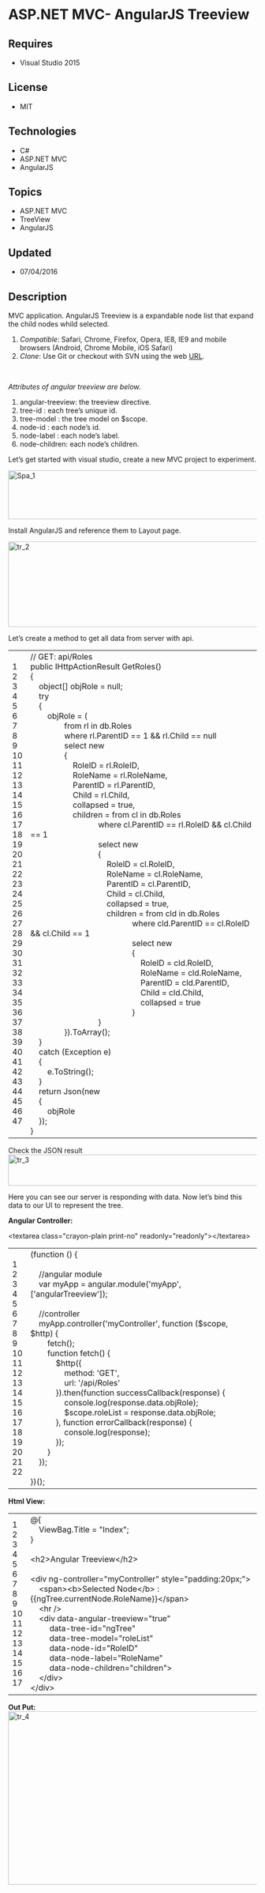 # ASP.NET MVC- AngularJS Treeview
## Requires
- Visual Studio 2015
## License
- MIT
## Technologies
- C#
- ASP.NET MVC
- AngularJS
## Topics
- ASP.NET MVC
- TreeView
- AngularJS
## Updated
- 07/04/2016
## Description

<p>MVC&nbsp;application.&nbsp;AngularJS Treeview is a&nbsp;expandable node list that expand the child nodes whild selected.</p>
<ol>
<li><em>Compatible</em>: Safari, Chrome, Firefox, Opera, IE8, IE9 and mobile browsers (Android, Chrome Mobile, iOS Safari)
</li><li><em>Clone</em>:&nbsp;Use Git or checkout with SVN using the web&nbsp;<a href="https://github.com/eu81273/angular.treeview.git" target="_blank">URL</a>.
</li></ol>
<p><span id="more-3017">&nbsp;</span></p>
<p><em>Attributes of angular treeview are below.</em></p>
<ol>
<li>angular-treeview: the treeview directive. </li><li>tree-id : each tree&rsquo;s unique id. </li><li>tree-model : the tree model on $scope. </li><li>node-id : each node&rsquo;s id. </li><li>node-label : each node&rsquo;s label. </li><li>node-children: each node&rsquo;s children. </li></ol>
<p>Let&rsquo;s get started with visual studio, create a new MVC project to experiment.</p>
<p><a href="http://shashangka.com/wp-content/uploads/2016/06/Spa_1.png"><img class="alignnone size-full x_x_wp-image-2998" src="-spa_1.png" alt="Spa_1" width="635" height="99"></a></p>
<p>Install AngularJS and reference them to Layout page.</p>
<p><a href="http://shashangka.com/wp-content/uploads/2016/06/tr_2.png"><img class="alignnone size-full x_x_wp-image-3021" src="-tr_2.png" alt="tr_2" width="791" height="173"></a></p>
<p>Let&rsquo;s create a method to get all data from server with api.</p>
<div class="crayon-syntax x_x_crayon-theme-classic x_x_crayon-font-monaco x_x_crayon-os-pc x_x_print-yes x_x_notranslate" id="crayon-577a8faac3356401006725">
<div class="crayon-main">
<table class="crayon-table">
<tbody>
<tr class="crayon-row">
<td class="crayon-nums">
<div class="crayon-nums-content">
<div class="crayon-num">1</div>
<div class="crayon-num x_x_crayon-striped-num">2</div>
<div class="crayon-num">3</div>
<div class="crayon-num x_x_crayon-striped-num">4</div>
<div class="crayon-num">5</div>
<div class="crayon-num x_x_crayon-striped-num">6</div>
<div class="crayon-num">7</div>
<div class="crayon-num x_x_crayon-striped-num">8</div>
<div class="crayon-num">9</div>
<div class="crayon-num x_x_crayon-striped-num">10</div>
<div class="crayon-num">11</div>
<div class="crayon-num x_x_crayon-striped-num">12</div>
<div class="crayon-num">13</div>
<div class="crayon-num x_x_crayon-striped-num">14</div>
<div class="crayon-num">15</div>
<div class="crayon-num x_x_crayon-striped-num">16</div>
<div class="crayon-num">17</div>
<div class="crayon-num x_x_crayon-striped-num">18</div>
<div class="crayon-num">19</div>
<div class="crayon-num x_x_crayon-striped-num">20</div>
<div class="crayon-num">21</div>
<div class="crayon-num x_x_crayon-striped-num">22</div>
<div class="crayon-num">23</div>
<div class="crayon-num x_x_crayon-striped-num">24</div>
<div class="crayon-num">25</div>
<div class="crayon-num x_x_crayon-striped-num">26</div>
<div class="crayon-num">27</div>
<div class="crayon-num x_x_crayon-striped-num">28</div>
<div class="crayon-num">29</div>
<div class="crayon-num x_x_crayon-striped-num">30</div>
<div class="crayon-num">31</div>
<div class="crayon-num x_x_crayon-striped-num">32</div>
<div class="crayon-num">33</div>
<div class="crayon-num x_x_crayon-striped-num">34</div>
<div class="crayon-num">35</div>
<div class="crayon-num x_x_crayon-striped-num">36</div>
<div class="crayon-num">37</div>
<div class="crayon-num x_x_crayon-striped-num">38</div>
<div class="crayon-num">39</div>
<div class="crayon-num x_x_crayon-striped-num">40</div>
<div class="crayon-num">41</div>
<div class="crayon-num x_x_crayon-striped-num">42</div>
<div class="crayon-num">43</div>
<div class="crayon-num x_x_crayon-striped-num">44</div>
<div class="crayon-num">45</div>
<div class="crayon-num x_x_crayon-striped-num">46</div>
<div class="crayon-num">47</div>
</div>
</td>
<td class="crayon-code">
<div class="crayon-pre">
<div class="crayon-line" id="crayon-577a8faac3356401006725-1"><span class="crayon-c">// GET: api/Roles</span></div>
<div class="crayon-line x_x_crayon-striped-line" id="crayon-577a8faac3356401006725-2">
<span class="crayon-m">public</span><span class="crayon-h"> </span><span class="crayon-e">IHttpActionResult
</span><span class="crayon-e">GetRoles</span><span class="crayon-sy">(</span><span class="crayon-sy">)</span></div>
<div class="crayon-line" id="crayon-577a8faac3356401006725-3"><span class="crayon-sy">{</span></div>
<div class="crayon-line x_x_crayon-striped-line" id="crayon-577a8faac3356401006725-4">
<span class="crayon-h">&nbsp;&nbsp;&nbsp;&nbsp;</span><span class="crayon-t">object</span><span class="crayon-sy">[</span><span class="crayon-sy">]</span><span class="crayon-h">
</span><span class="crayon-v">objRole</span><span class="crayon-h"> </span><span class="crayon-o">=</span><span class="crayon-h">
</span><span class="crayon-t">null</span><span class="crayon-sy">;</span></div>
<div class="crayon-line" id="crayon-577a8faac3356401006725-5"><span class="crayon-h">&nbsp;&nbsp;&nbsp;&nbsp;</span><span class="crayon-st">try</span></div>
<div class="crayon-line x_x_crayon-striped-line" id="crayon-577a8faac3356401006725-6">
<span class="crayon-h">&nbsp;&nbsp;&nbsp;&nbsp;</span><span class="crayon-sy">{</span></div>
<div class="crayon-line" id="crayon-577a8faac3356401006725-7"><span class="crayon-h">&nbsp;&nbsp;&nbsp;&nbsp;&nbsp;&nbsp;&nbsp;&nbsp;</span><span class="crayon-v">objRole</span><span class="crayon-h">
</span><span class="crayon-o">=</span><span class="crayon-h"> </span><span class="crayon-sy">(</span></div>
<div class="crayon-line x_x_crayon-striped-line" id="crayon-577a8faac3356401006725-8">
<span class="crayon-h">&nbsp;&nbsp;&nbsp;&nbsp;&nbsp;&nbsp;&nbsp;&nbsp;&nbsp;&nbsp;&nbsp;&nbsp;&nbsp;&nbsp;&nbsp;&nbsp;</span><span class="crayon-e">from
</span><span class="crayon-e">rl </span><span class="crayon-st">in</span><span class="crayon-h">
</span><span class="crayon-v">db</span><span class="crayon-sy">.</span><span class="crayon-e">Roles</span></div>
<div class="crayon-line" id="crayon-577a8faac3356401006725-9"><span class="crayon-e">&nbsp;&nbsp;&nbsp;&nbsp;&nbsp;&nbsp;&nbsp;&nbsp;&nbsp;&nbsp;&nbsp;&nbsp;&nbsp;&nbsp;&nbsp;&nbsp;</span><span class="crayon-e">where
</span><span class="crayon-v">rl</span><span class="crayon-sy">.</span><span class="crayon-v">ParentID</span><span class="crayon-h">
</span><span class="crayon-o">==</span><span class="crayon-h"> </span><span class="crayon-cn">1</span><span class="crayon-h">
</span><span class="crayon-o">&amp;&amp;</span><span class="crayon-h"> </span>
<span class="crayon-v">rl</span><span class="crayon-sy">.</span><span class="crayon-v">Child</span><span class="crayon-h">
</span><span class="crayon-o">==</span><span class="crayon-h"> </span><span class="crayon-t">null</span></div>
<div class="crayon-line x_x_crayon-striped-line" id="crayon-577a8faac3356401006725-10">
<span class="crayon-h">&nbsp;&nbsp;&nbsp;&nbsp;&nbsp;&nbsp;&nbsp;&nbsp;&nbsp;&nbsp;&nbsp;&nbsp;&nbsp;&nbsp;&nbsp;&nbsp;</span><span class="crayon-e">select</span><span class="crayon-h">
</span><span class="crayon-r">new</span></div>
<div class="crayon-line" id="crayon-577a8faac3356401006725-11"><span class="crayon-h">&nbsp;&nbsp;&nbsp;&nbsp;&nbsp;&nbsp;&nbsp;&nbsp;&nbsp;&nbsp;&nbsp;&nbsp;&nbsp;&nbsp;&nbsp;&nbsp;</span><span class="crayon-sy">{</span></div>
<div class="crayon-line x_x_crayon-striped-line" id="crayon-577a8faac3356401006725-12">
<span class="crayon-h">&nbsp;&nbsp;&nbsp;&nbsp;&nbsp;&nbsp;&nbsp;&nbsp;&nbsp;&nbsp;&nbsp;&nbsp;&nbsp;&nbsp;&nbsp;&nbsp;&nbsp;&nbsp;&nbsp;&nbsp;</span><span class="crayon-v">RoleID</span><span class="crayon-h">
</span><span class="crayon-o">=</span><span class="crayon-h"> </span><span class="crayon-v">rl</span><span class="crayon-sy">.</span><span class="crayon-v">RoleID</span><span class="crayon-sy">,</span></div>
<div class="crayon-line" id="crayon-577a8faac3356401006725-13"><span class="crayon-h">&nbsp;&nbsp;&nbsp;&nbsp;&nbsp;&nbsp;&nbsp;&nbsp;&nbsp;&nbsp;&nbsp;&nbsp;&nbsp;&nbsp;&nbsp;&nbsp;&nbsp;&nbsp;&nbsp;&nbsp;</span><span class="crayon-v">RoleName</span><span class="crayon-h">
</span><span class="crayon-o">=</span><span class="crayon-h"> </span><span class="crayon-v">rl</span><span class="crayon-sy">.</span><span class="crayon-v">RoleName</span><span class="crayon-sy">,</span></div>
<div class="crayon-line x_x_crayon-striped-line" id="crayon-577a8faac3356401006725-14">
<span class="crayon-h">&nbsp;&nbsp;&nbsp;&nbsp;&nbsp;&nbsp;&nbsp;&nbsp;&nbsp;&nbsp;&nbsp;&nbsp;&nbsp;&nbsp;&nbsp;&nbsp;&nbsp;&nbsp;&nbsp;&nbsp;</span><span class="crayon-v">ParentID</span><span class="crayon-h">
</span><span class="crayon-o">=</span><span class="crayon-h"> </span><span class="crayon-v">rl</span><span class="crayon-sy">.</span><span class="crayon-v">ParentID</span><span class="crayon-sy">,</span></div>
<div class="crayon-line" id="crayon-577a8faac3356401006725-15"><span class="crayon-h">&nbsp;&nbsp;&nbsp;&nbsp;&nbsp;&nbsp;&nbsp;&nbsp;&nbsp;&nbsp;&nbsp;&nbsp;&nbsp;&nbsp;&nbsp;&nbsp;&nbsp;&nbsp;&nbsp;&nbsp;</span><span class="crayon-v">Child</span><span class="crayon-h">
</span><span class="crayon-o">=</span><span class="crayon-h"> </span><span class="crayon-v">rl</span><span class="crayon-sy">.</span><span class="crayon-v">Child</span><span class="crayon-sy">,</span></div>
<div class="crayon-line x_x_crayon-striped-line" id="crayon-577a8faac3356401006725-16">
<span class="crayon-h">&nbsp;&nbsp;&nbsp;&nbsp;&nbsp;&nbsp;&nbsp;&nbsp;&nbsp;&nbsp;&nbsp;&nbsp;&nbsp;&nbsp;&nbsp;&nbsp;&nbsp;&nbsp;&nbsp;&nbsp;</span><span class="crayon-v">collapsed</span><span class="crayon-h">
</span><span class="crayon-o">=</span><span class="crayon-h"> </span><span class="crayon-t">true</span><span class="crayon-sy">,</span></div>
<div class="crayon-line" id="crayon-577a8faac3356401006725-17"><span class="crayon-h">&nbsp;&nbsp;&nbsp;&nbsp;&nbsp;&nbsp;&nbsp;&nbsp;&nbsp;&nbsp;&nbsp;&nbsp;&nbsp;&nbsp;&nbsp;&nbsp;&nbsp;&nbsp;&nbsp;&nbsp;</span><span class="crayon-v">children</span><span class="crayon-h">
</span><span class="crayon-o">=</span><span class="crayon-h"> </span><span class="crayon-e">from
</span><span class="crayon-e">cl </span><span class="crayon-st">in</span><span class="crayon-h">
</span><span class="crayon-v">db</span><span class="crayon-sy">.</span><span class="crayon-e">Roles</span></div>
<div class="crayon-line x_x_crayon-striped-line" id="crayon-577a8faac3356401006725-18">
<span class="crayon-e">&nbsp;&nbsp;&nbsp;&nbsp;&nbsp;&nbsp;&nbsp;&nbsp;&nbsp;&nbsp;&nbsp;&nbsp;&nbsp;&nbsp;&nbsp;&nbsp;&nbsp;&nbsp;&nbsp;&nbsp;&nbsp;&nbsp;&nbsp;&nbsp;&nbsp;&nbsp;&nbsp;&nbsp;&nbsp;&nbsp;&nbsp;&nbsp;</span><span class="crayon-e">where
</span><span class="crayon-v">cl</span><span class="crayon-sy">.</span><span class="crayon-v">ParentID</span><span class="crayon-h">
</span><span class="crayon-o">==</span><span class="crayon-h"> </span><span class="crayon-v">rl</span><span class="crayon-sy">.</span><span class="crayon-v">RoleID</span><span class="crayon-h">
</span><span class="crayon-o">&amp;&amp;</span><span class="crayon-h"> </span>
<span class="crayon-v">cl</span><span class="crayon-sy">.</span><span class="crayon-v">Child</span><span class="crayon-h">
</span><span class="crayon-o">==</span><span class="crayon-h"> </span><span class="crayon-cn">1</span></div>
<div class="crayon-line" id="crayon-577a8faac3356401006725-19"><span class="crayon-h">&nbsp;&nbsp;&nbsp;&nbsp;&nbsp;&nbsp;&nbsp;&nbsp;&nbsp;&nbsp;&nbsp;&nbsp;&nbsp;&nbsp;&nbsp;&nbsp;&nbsp;&nbsp;&nbsp;&nbsp;&nbsp;&nbsp;&nbsp;&nbsp;&nbsp;&nbsp;&nbsp;&nbsp;&nbsp;&nbsp;&nbsp;&nbsp;</span><span class="crayon-e">select</span><span class="crayon-h">
</span><span class="crayon-r">new</span></div>
<div class="crayon-line x_x_crayon-striped-line" id="crayon-577a8faac3356401006725-20">
<span class="crayon-h">&nbsp;&nbsp;&nbsp;&nbsp;&nbsp;&nbsp;&nbsp;&nbsp;&nbsp;&nbsp;&nbsp;&nbsp;&nbsp;&nbsp;&nbsp;&nbsp;&nbsp;&nbsp;&nbsp;&nbsp;&nbsp;&nbsp;&nbsp;&nbsp;&nbsp;&nbsp;&nbsp;&nbsp;&nbsp;&nbsp;&nbsp;&nbsp;</span><span class="crayon-sy">{</span></div>
<div class="crayon-line" id="crayon-577a8faac3356401006725-21"><span class="crayon-h">&nbsp;&nbsp;&nbsp;&nbsp;&nbsp;&nbsp;&nbsp;&nbsp;&nbsp;&nbsp;&nbsp;&nbsp;&nbsp;&nbsp;&nbsp;&nbsp;&nbsp;&nbsp;&nbsp;&nbsp;&nbsp;&nbsp;&nbsp;&nbsp;&nbsp;&nbsp;&nbsp;&nbsp;&nbsp;&nbsp;&nbsp;&nbsp;&nbsp;&nbsp;&nbsp;&nbsp;</span><span class="crayon-v">RoleID</span><span class="crayon-h">
</span><span class="crayon-o">=</span><span class="crayon-h"> </span><span class="crayon-v">cl</span><span class="crayon-sy">.</span><span class="crayon-v">RoleID</span><span class="crayon-sy">,</span></div>
<div class="crayon-line x_x_crayon-striped-line" id="crayon-577a8faac3356401006725-22">
<span class="crayon-h">&nbsp;&nbsp;&nbsp;&nbsp;&nbsp;&nbsp;&nbsp;&nbsp;&nbsp;&nbsp;&nbsp;&nbsp;&nbsp;&nbsp;&nbsp;&nbsp;&nbsp;&nbsp;&nbsp;&nbsp;&nbsp;&nbsp;&nbsp;&nbsp;&nbsp;&nbsp;&nbsp;&nbsp;&nbsp;&nbsp;&nbsp;&nbsp;&nbsp;&nbsp;&nbsp;&nbsp;</span><span class="crayon-v">RoleName</span><span class="crayon-h">
</span><span class="crayon-o">=</span><span class="crayon-h"> </span><span class="crayon-v">cl</span><span class="crayon-sy">.</span><span class="crayon-v">RoleName</span><span class="crayon-sy">,</span></div>
<div class="crayon-line" id="crayon-577a8faac3356401006725-23"><span class="crayon-h">&nbsp;&nbsp;&nbsp;&nbsp;&nbsp;&nbsp;&nbsp;&nbsp;&nbsp;&nbsp;&nbsp;&nbsp;&nbsp;&nbsp;&nbsp;&nbsp;&nbsp;&nbsp;&nbsp;&nbsp;&nbsp;&nbsp;&nbsp;&nbsp;&nbsp;&nbsp;&nbsp;&nbsp;&nbsp;&nbsp;&nbsp;&nbsp;&nbsp;&nbsp;&nbsp;&nbsp;</span><span class="crayon-v">ParentID</span><span class="crayon-h">
</span><span class="crayon-o">=</span><span class="crayon-h"> </span><span class="crayon-v">cl</span><span class="crayon-sy">.</span><span class="crayon-v">ParentID</span><span class="crayon-sy">,</span></div>
<div class="crayon-line x_x_crayon-striped-line" id="crayon-577a8faac3356401006725-24">
<span class="crayon-h">&nbsp;&nbsp;&nbsp;&nbsp;&nbsp;&nbsp;&nbsp;&nbsp;&nbsp;&nbsp;&nbsp;&nbsp;&nbsp;&nbsp;&nbsp;&nbsp;&nbsp;&nbsp;&nbsp;&nbsp;&nbsp;&nbsp;&nbsp;&nbsp;&nbsp;&nbsp;&nbsp;&nbsp;&nbsp;&nbsp;&nbsp;&nbsp;&nbsp;&nbsp;&nbsp;&nbsp;</span><span class="crayon-v">Child</span><span class="crayon-h">
</span><span class="crayon-o">=</span><span class="crayon-h"> </span><span class="crayon-v">cl</span><span class="crayon-sy">.</span><span class="crayon-v">Child</span><span class="crayon-sy">,</span></div>
<div class="crayon-line" id="crayon-577a8faac3356401006725-25"><span class="crayon-h">&nbsp;&nbsp;&nbsp;&nbsp;&nbsp;&nbsp;&nbsp;&nbsp;&nbsp;&nbsp;&nbsp;&nbsp;&nbsp;&nbsp;&nbsp;&nbsp;&nbsp;&nbsp;&nbsp;&nbsp;&nbsp;&nbsp;&nbsp;&nbsp;&nbsp;&nbsp;&nbsp;&nbsp;&nbsp;&nbsp;&nbsp;&nbsp;&nbsp;&nbsp;&nbsp;&nbsp;</span><span class="crayon-v">collapsed</span><span class="crayon-h">
</span><span class="crayon-o">=</span><span class="crayon-h"> </span><span class="crayon-t">true</span><span class="crayon-sy">,</span></div>
<div class="crayon-line x_x_crayon-striped-line" id="crayon-577a8faac3356401006725-26">
<span class="crayon-h">&nbsp;&nbsp;&nbsp;&nbsp;&nbsp;&nbsp;&nbsp;&nbsp;&nbsp;&nbsp;&nbsp;&nbsp;&nbsp;&nbsp;&nbsp;&nbsp;&nbsp;&nbsp;&nbsp;&nbsp;&nbsp;&nbsp;&nbsp;&nbsp;&nbsp;&nbsp;&nbsp;&nbsp;&nbsp;&nbsp;&nbsp;&nbsp;&nbsp;&nbsp;&nbsp;&nbsp;</span><span class="crayon-v">children</span><span class="crayon-h">
</span><span class="crayon-o">=</span><span class="crayon-h"> </span><span class="crayon-e">from
</span><span class="crayon-e">cld </span><span class="crayon-st">in</span><span class="crayon-h">
</span><span class="crayon-v">db</span><span class="crayon-sy">.</span><span class="crayon-e">Roles</span></div>
<div class="crayon-line" id="crayon-577a8faac3356401006725-27"><span class="crayon-e">&nbsp;&nbsp;&nbsp;&nbsp;&nbsp;&nbsp;&nbsp;&nbsp;&nbsp;&nbsp;&nbsp;&nbsp;&nbsp;&nbsp;&nbsp;&nbsp;&nbsp;&nbsp;&nbsp;&nbsp;&nbsp;&nbsp;&nbsp;&nbsp;&nbsp;&nbsp;&nbsp;&nbsp;&nbsp;&nbsp;&nbsp;&nbsp;&nbsp;&nbsp;&nbsp;&nbsp;&nbsp;&nbsp;&nbsp;&nbsp;&nbsp;&nbsp;&nbsp;&nbsp;&nbsp;&nbsp;&nbsp;&nbsp;</span><span class="crayon-e">where
</span><span class="crayon-v">cld</span><span class="crayon-sy">.</span><span class="crayon-v">ParentID</span><span class="crayon-h">
</span><span class="crayon-o">==</span><span class="crayon-h"> </span><span class="crayon-v">cl</span><span class="crayon-sy">.</span><span class="crayon-v">RoleID</span><span class="crayon-h">
</span><span class="crayon-o">&amp;&amp;</span><span class="crayon-h"> </span>
<span class="crayon-v">cl</span><span class="crayon-sy">.</span><span class="crayon-v">Child</span><span class="crayon-h">
</span><span class="crayon-o">==</span><span class="crayon-h"> </span><span class="crayon-cn">1</span></div>
<div class="crayon-line x_x_crayon-striped-line" id="crayon-577a8faac3356401006725-28">
<span class="crayon-h">&nbsp;&nbsp;&nbsp;&nbsp;&nbsp;&nbsp;&nbsp;&nbsp;&nbsp;&nbsp;&nbsp;&nbsp;&nbsp;&nbsp;&nbsp;&nbsp;&nbsp;&nbsp;&nbsp;&nbsp;&nbsp;&nbsp;&nbsp;&nbsp;&nbsp;&nbsp;&nbsp;&nbsp;&nbsp;&nbsp;&nbsp;&nbsp;&nbsp;&nbsp;&nbsp;&nbsp;&nbsp;&nbsp;&nbsp;&nbsp;&nbsp;&nbsp;&nbsp;&nbsp;&nbsp;&nbsp;&nbsp;&nbsp;</span><span class="crayon-e">select</span><span class="crayon-h">
</span><span class="crayon-r">new</span></div>
<div class="crayon-line" id="crayon-577a8faac3356401006725-29"><span class="crayon-h">&nbsp;&nbsp;&nbsp;&nbsp;&nbsp;&nbsp;&nbsp;&nbsp;&nbsp;&nbsp;&nbsp;&nbsp;&nbsp;&nbsp;&nbsp;&nbsp;&nbsp;&nbsp;&nbsp;&nbsp;&nbsp;&nbsp;&nbsp;&nbsp;&nbsp;&nbsp;&nbsp;&nbsp;&nbsp;&nbsp;&nbsp;&nbsp;&nbsp;&nbsp;&nbsp;&nbsp;&nbsp;&nbsp;&nbsp;&nbsp;&nbsp;&nbsp;&nbsp;&nbsp;&nbsp;&nbsp;&nbsp;&nbsp;</span><span class="crayon-sy">{</span></div>
<div class="crayon-line x_x_crayon-striped-line" id="crayon-577a8faac3356401006725-30">
<span class="crayon-h">&nbsp;&nbsp;&nbsp;&nbsp;&nbsp;&nbsp;&nbsp;&nbsp;&nbsp;&nbsp;&nbsp;&nbsp;&nbsp;&nbsp;&nbsp;&nbsp;&nbsp;&nbsp;&nbsp;&nbsp;&nbsp;&nbsp;&nbsp;&nbsp;&nbsp;&nbsp;&nbsp;&nbsp;&nbsp;&nbsp;&nbsp;&nbsp;&nbsp;&nbsp;&nbsp;&nbsp;&nbsp;&nbsp;&nbsp;&nbsp;&nbsp;&nbsp;&nbsp;&nbsp;&nbsp;&nbsp;&nbsp;&nbsp;&nbsp;&nbsp;&nbsp;&nbsp;</span><span class="crayon-v">RoleID</span><span class="crayon-h">
</span><span class="crayon-o">=</span><span class="crayon-h"> </span><span class="crayon-v">cld</span><span class="crayon-sy">.</span><span class="crayon-v">RoleID</span><span class="crayon-sy">,</span></div>
<div class="crayon-line" id="crayon-577a8faac3356401006725-31"><span class="crayon-h">&nbsp;&nbsp;&nbsp;&nbsp;&nbsp;&nbsp;&nbsp;&nbsp;&nbsp;&nbsp;&nbsp;&nbsp;&nbsp;&nbsp;&nbsp;&nbsp;&nbsp;&nbsp;&nbsp;&nbsp;&nbsp;&nbsp;&nbsp;&nbsp;&nbsp;&nbsp;&nbsp;&nbsp;&nbsp;&nbsp;&nbsp;&nbsp;&nbsp;&nbsp;&nbsp;&nbsp;&nbsp;&nbsp;&nbsp;&nbsp;&nbsp;&nbsp;&nbsp;&nbsp;&nbsp;&nbsp;&nbsp;&nbsp;&nbsp;&nbsp;&nbsp;&nbsp;</span><span class="crayon-v">RoleName</span><span class="crayon-h">
</span><span class="crayon-o">=</span><span class="crayon-h"> </span><span class="crayon-v">cld</span><span class="crayon-sy">.</span><span class="crayon-v">RoleName</span><span class="crayon-sy">,</span></div>
<div class="crayon-line x_x_crayon-striped-line" id="crayon-577a8faac3356401006725-32">
<span class="crayon-h">&nbsp;&nbsp;&nbsp;&nbsp;&nbsp;&nbsp;&nbsp;&nbsp;&nbsp;&nbsp;&nbsp;&nbsp;&nbsp;&nbsp;&nbsp;&nbsp;&nbsp;&nbsp;&nbsp;&nbsp;&nbsp;&nbsp;&nbsp;&nbsp;&nbsp;&nbsp;&nbsp;&nbsp;&nbsp;&nbsp;&nbsp;&nbsp;&nbsp;&nbsp;&nbsp;&nbsp;&nbsp;&nbsp;&nbsp;&nbsp;&nbsp;&nbsp;&nbsp;&nbsp;&nbsp;&nbsp;&nbsp;&nbsp;&nbsp;&nbsp;&nbsp;&nbsp;</span><span class="crayon-v">ParentID</span><span class="crayon-h">
</span><span class="crayon-o">=</span><span class="crayon-h"> </span><span class="crayon-v">cld</span><span class="crayon-sy">.</span><span class="crayon-v">ParentID</span><span class="crayon-sy">,</span></div>
<div class="crayon-line" id="crayon-577a8faac3356401006725-33"><span class="crayon-h">&nbsp;&nbsp;&nbsp;&nbsp;&nbsp;&nbsp;&nbsp;&nbsp;&nbsp;&nbsp;&nbsp;&nbsp;&nbsp;&nbsp;&nbsp;&nbsp;&nbsp;&nbsp;&nbsp;&nbsp;&nbsp;&nbsp;&nbsp;&nbsp;&nbsp;&nbsp;&nbsp;&nbsp;&nbsp;&nbsp;&nbsp;&nbsp;&nbsp;&nbsp;&nbsp;&nbsp;&nbsp;&nbsp;&nbsp;&nbsp;&nbsp;&nbsp;&nbsp;&nbsp;&nbsp;&nbsp;&nbsp;&nbsp;&nbsp;&nbsp;&nbsp;&nbsp;</span><span class="crayon-v">Child</span><span class="crayon-h">
</span><span class="crayon-o">=</span><span class="crayon-h"> </span><span class="crayon-v">cld</span><span class="crayon-sy">.</span><span class="crayon-v">Child</span><span class="crayon-sy">,</span></div>
<div class="crayon-line x_x_crayon-striped-line" id="crayon-577a8faac3356401006725-34">
<span class="crayon-h">&nbsp;&nbsp;&nbsp;&nbsp;&nbsp;&nbsp;&nbsp;&nbsp;&nbsp;&nbsp;&nbsp;&nbsp;&nbsp;&nbsp;&nbsp;&nbsp;&nbsp;&nbsp;&nbsp;&nbsp;&nbsp;&nbsp;&nbsp;&nbsp;&nbsp;&nbsp;&nbsp;&nbsp;&nbsp;&nbsp;&nbsp;&nbsp;&nbsp;&nbsp;&nbsp;&nbsp;&nbsp;&nbsp;&nbsp;&nbsp;&nbsp;&nbsp;&nbsp;&nbsp;&nbsp;&nbsp;&nbsp;&nbsp;&nbsp;&nbsp;&nbsp;&nbsp;</span><span class="crayon-v">collapsed</span><span class="crayon-h">
</span><span class="crayon-o">=</span><span class="crayon-h"> </span><span class="crayon-t">true</span></div>
<div class="crayon-line" id="crayon-577a8faac3356401006725-35"><span class="crayon-h">&nbsp;&nbsp;&nbsp;&nbsp;&nbsp;&nbsp;&nbsp;&nbsp;&nbsp;&nbsp;&nbsp;&nbsp;&nbsp;&nbsp;&nbsp;&nbsp;&nbsp;&nbsp;&nbsp;&nbsp;&nbsp;&nbsp;&nbsp;&nbsp;&nbsp;&nbsp;&nbsp;&nbsp;&nbsp;&nbsp;&nbsp;&nbsp;&nbsp;&nbsp;&nbsp;&nbsp;&nbsp;&nbsp;&nbsp;&nbsp;&nbsp;&nbsp;&nbsp;&nbsp;&nbsp;&nbsp;&nbsp;&nbsp;</span><span class="crayon-sy">}</span></div>
<div class="crayon-line x_x_crayon-striped-line" id="crayon-577a8faac3356401006725-36">
<span class="crayon-h">&nbsp;&nbsp;&nbsp;&nbsp;&nbsp;&nbsp;&nbsp;&nbsp;&nbsp;&nbsp;&nbsp;&nbsp;&nbsp;&nbsp;&nbsp;&nbsp;&nbsp;&nbsp;&nbsp;&nbsp;&nbsp;&nbsp;&nbsp;&nbsp;&nbsp;&nbsp;&nbsp;&nbsp;&nbsp;&nbsp;&nbsp;&nbsp;</span><span class="crayon-sy">}</span></div>
<div class="crayon-line" id="crayon-577a8faac3356401006725-37"><span class="crayon-h">&nbsp;&nbsp;&nbsp;&nbsp;&nbsp;&nbsp;&nbsp;&nbsp;&nbsp;&nbsp;&nbsp;&nbsp;&nbsp;&nbsp;&nbsp;&nbsp;</span><span class="crayon-sy">}</span><span class="crayon-sy">)</span><span class="crayon-sy">.</span><span class="crayon-e">ToArray</span><span class="crayon-sy">(</span><span class="crayon-sy">)</span><span class="crayon-sy">;</span></div>
<div class="crayon-line x_x_crayon-striped-line" id="crayon-577a8faac3356401006725-38">
<span class="crayon-h">&nbsp;&nbsp;&nbsp;&nbsp;</span><span class="crayon-sy">}</span></div>
<div class="crayon-line" id="crayon-577a8faac3356401006725-39"><span class="crayon-h">&nbsp;&nbsp;&nbsp;&nbsp;</span><span class="crayon-st">catch</span><span class="crayon-h">
</span><span class="crayon-sy">(</span><span class="crayon-i">Exception</span><span class="crayon-h">
</span><span class="crayon-v">e</span><span class="crayon-sy">)</span></div>
<div class="crayon-line x_x_crayon-striped-line" id="crayon-577a8faac3356401006725-40">
<span class="crayon-h">&nbsp;&nbsp;&nbsp;&nbsp;</span><span class="crayon-sy">{</span></div>
<div class="crayon-line" id="crayon-577a8faac3356401006725-41"><span class="crayon-h">&nbsp;&nbsp;&nbsp;&nbsp;&nbsp;&nbsp;&nbsp;&nbsp;</span><span class="crayon-v">e</span><span class="crayon-sy">.</span><span class="crayon-e">ToString</span><span class="crayon-sy">(</span><span class="crayon-sy">)</span><span class="crayon-sy">;</span></div>
<div class="crayon-line x_x_crayon-striped-line" id="crayon-577a8faac3356401006725-42">
<span class="crayon-h">&nbsp;&nbsp;&nbsp;&nbsp;</span><span class="crayon-sy">}</span></div>
<div class="crayon-line" id="crayon-577a8faac3356401006725-43"><span class="crayon-h">&nbsp;&nbsp;&nbsp;&nbsp;</span><span class="crayon-st">return</span><span class="crayon-h">
</span><span class="crayon-e">Json</span><span class="crayon-sy">(</span><span class="crayon-r">new</span></div>
<div class="crayon-line x_x_crayon-striped-line" id="crayon-577a8faac3356401006725-44">
<span class="crayon-h">&nbsp;&nbsp;&nbsp;&nbsp;</span><span class="crayon-sy">{</span></div>
<div class="crayon-line" id="crayon-577a8faac3356401006725-45"><span class="crayon-h">&nbsp;&nbsp;&nbsp;&nbsp;&nbsp;&nbsp;&nbsp;&nbsp;</span><span class="crayon-i">objRole</span></div>
<div class="crayon-line x_x_crayon-striped-line" id="crayon-577a8faac3356401006725-46">
<span class="crayon-h">&nbsp;&nbsp;&nbsp;&nbsp;</span><span class="crayon-sy">}</span><span class="crayon-sy">)</span><span class="crayon-sy">;</span></div>
<div class="crayon-line" id="crayon-577a8faac3356401006725-47"><span class="crayon-sy">}</span></div>
</div>
</td>
</tr>
</tbody>
</table>
</div>
</div>
<p>Check the JSON result<a href="http://shashangka.com/wp-content/uploads/2016/06/tr_3.png"><img class="alignnone wp-image-3022 x_x_size-full" src="-tr_3.png" alt="tr_3" width="1343" height="63"></a></p>
<p>Here you can see our server is responding with data. Now let&rsquo;s bind this data to our UI to represent the tree.</p>
<p><strong>Angular Controller:</strong></p>
<div class="crayon-syntax x_x_crayon-theme-classic x_x_crayon-font-monaco x_x_crayon-os-pc x_x_print-yes x_x_notranslate" id="crayon-577a8faac336d826975159">
<div class="crayon-plain-wrap">&lt;textarea class=&quot;crayon-plain print-no&quot; readonly=&quot;readonly&quot;&gt;&lt;/textarea&gt;</div>
<div class="crayon-main">
<table class="crayon-table">
<tbody>
<tr class="crayon-row">
<td class="crayon-nums">
<div class="crayon-nums-content">
<div class="crayon-num">1</div>
<div class="crayon-num x_x_crayon-striped-num">2</div>
<div class="crayon-num">3</div>
<div class="crayon-num x_x_crayon-striped-num">4</div>
<div class="crayon-num">5</div>
<div class="crayon-num x_x_crayon-striped-num">6</div>
<div class="crayon-num">7</div>
<div class="crayon-num x_x_crayon-striped-num">8</div>
<div class="crayon-num">9</div>
<div class="crayon-num x_x_crayon-striped-num">10</div>
<div class="crayon-num">11</div>
<div class="crayon-num x_x_crayon-striped-num">12</div>
<div class="crayon-num">13</div>
<div class="crayon-num x_x_crayon-striped-num">14</div>
<div class="crayon-num">15</div>
<div class="crayon-num x_x_crayon-striped-num">16</div>
<div class="crayon-num">17</div>
<div class="crayon-num x_x_crayon-striped-num">18</div>
<div class="crayon-num">19</div>
<div class="crayon-num x_x_crayon-striped-num">20</div>
<div class="crayon-num">21</div>
<div class="crayon-num x_x_crayon-striped-num">22</div>
</div>
</td>
<td class="crayon-code">
<div class="crayon-pre">
<div class="crayon-line" id="crayon-577a8faac336d826975159-1"><span class="crayon-sy">(</span><span class="crayon-t">function</span><span class="crayon-h">
</span><span class="crayon-sy">(</span><span class="crayon-sy">)</span><span class="crayon-h">
</span><span class="crayon-sy">{</span></div>
<div class="crayon-line x_x_crayon-striped-line" id="crayon-577a8faac336d826975159-2">
&nbsp;</div>
<div class="crayon-line" id="crayon-577a8faac336d826975159-3"><span class="crayon-h">&nbsp;&nbsp;&nbsp;&nbsp;</span><span class="crayon-c">//angular module</span></div>
<div class="crayon-line x_x_crayon-striped-line" id="crayon-577a8faac336d826975159-4">
<span class="crayon-h">&nbsp;&nbsp;&nbsp;&nbsp;</span><span class="crayon-t">var</span><span class="crayon-h">
</span><span class="crayon-v">myApp</span><span class="crayon-h"> </span><span class="crayon-o">=</span><span class="crayon-h">
</span><span class="crayon-v">angular</span><span class="crayon-sy">.</span><span class="crayon-e">module</span><span class="crayon-sy">(</span><span class="crayon-s">'myApp'</span><span class="crayon-sy">,</span><span class="crayon-h">
</span><span class="crayon-sy">[</span><span class="crayon-s">'angularTreeview'</span><span class="crayon-sy">]</span><span class="crayon-sy">)</span><span class="crayon-sy">;</span></div>
<div class="crayon-line" id="crayon-577a8faac336d826975159-5">&nbsp;</div>
<div class="crayon-line x_x_crayon-striped-line" id="crayon-577a8faac336d826975159-6">
<span class="crayon-h">&nbsp;&nbsp;&nbsp;&nbsp;</span><span class="crayon-c">//controller</span></div>
<div class="crayon-line" id="crayon-577a8faac336d826975159-7"><span class="crayon-h">&nbsp;&nbsp;&nbsp;&nbsp;</span><span class="crayon-v">myApp</span><span class="crayon-sy">.</span><span class="crayon-e">controller</span><span class="crayon-sy">(</span><span class="crayon-s">'myController'</span><span class="crayon-sy">,</span><span class="crayon-h">
</span><span class="crayon-t">function</span><span class="crayon-h"> </span><span class="crayon-sy">(</span><span class="crayon-sy">$</span><span class="crayon-v">scope</span><span class="crayon-sy">,</span><span class="crayon-h">
</span><span class="crayon-sy">$</span><span class="crayon-v">http</span><span class="crayon-sy">)</span><span class="crayon-h">
</span><span class="crayon-sy">{</span></div>
<div class="crayon-line x_x_crayon-striped-line" id="crayon-577a8faac336d826975159-8">
<span class="crayon-h">&nbsp;&nbsp;&nbsp;&nbsp;&nbsp;&nbsp;&nbsp;&nbsp;</span><span class="crayon-e">fetch</span><span class="crayon-sy">(</span><span class="crayon-sy">)</span><span class="crayon-sy">;</span></div>
<div class="crayon-line" id="crayon-577a8faac336d826975159-9"><span class="crayon-h">&nbsp;&nbsp;&nbsp;&nbsp;&nbsp;&nbsp;&nbsp;&nbsp;</span><span class="crayon-t">function</span><span class="crayon-h">
</span><span class="crayon-e">fetch</span><span class="crayon-sy">(</span><span class="crayon-sy">)</span><span class="crayon-h">
</span><span class="crayon-sy">{</span></div>
<div class="crayon-line x_x_crayon-striped-line" id="crayon-577a8faac336d826975159-10">
<span class="crayon-h">&nbsp;&nbsp;&nbsp;&nbsp;&nbsp;&nbsp;&nbsp;&nbsp;&nbsp;&nbsp;&nbsp;&nbsp;</span><span class="crayon-sy">$</span><span class="crayon-e">http</span><span class="crayon-sy">(</span><span class="crayon-sy">{</span></div>
<div class="crayon-line" id="crayon-577a8faac336d826975159-11"><span class="crayon-h">&nbsp;&nbsp;&nbsp;&nbsp;&nbsp;&nbsp;&nbsp;&nbsp;&nbsp;&nbsp;&nbsp;&nbsp;&nbsp;&nbsp;&nbsp;&nbsp;</span><span class="crayon-v">method</span><span class="crayon-o">:</span><span class="crayon-h">
</span><span class="crayon-s">'GET'</span><span class="crayon-sy">,</span></div>
<div class="crayon-line x_x_crayon-striped-line" id="crayon-577a8faac336d826975159-12">
<span class="crayon-h">&nbsp;&nbsp;&nbsp;&nbsp;&nbsp;&nbsp;&nbsp;&nbsp;&nbsp;&nbsp;&nbsp;&nbsp;&nbsp;&nbsp;&nbsp;&nbsp;</span><span class="crayon-v">url</span><span class="crayon-o">:</span><span class="crayon-h">
</span><span class="crayon-s">'/api/Roles'</span></div>
<div class="crayon-line" id="crayon-577a8faac336d826975159-13"><span class="crayon-h">&nbsp;&nbsp;&nbsp;&nbsp;&nbsp;&nbsp;&nbsp;&nbsp;&nbsp;&nbsp;&nbsp;&nbsp;</span><span class="crayon-sy">}</span><span class="crayon-sy">)</span><span class="crayon-sy">.</span><span class="crayon-st">then</span><span class="crayon-sy">(</span><span class="crayon-t">function</span><span class="crayon-h">
</span><span class="crayon-e">successCallback</span><span class="crayon-sy">(</span><span class="crayon-v">response</span><span class="crayon-sy">)</span><span class="crayon-h">
</span><span class="crayon-sy">{</span></div>
<div class="crayon-line x_x_crayon-striped-line" id="crayon-577a8faac336d826975159-14">
<span class="crayon-h">&nbsp;&nbsp;&nbsp;&nbsp;&nbsp;&nbsp;&nbsp;&nbsp;&nbsp;&nbsp;&nbsp;&nbsp;&nbsp;&nbsp;&nbsp;&nbsp;</span><span class="crayon-v">console</span><span class="crayon-sy">.</span><span class="crayon-e">log</span><span class="crayon-sy">(</span><span class="crayon-v">response</span><span class="crayon-sy">.</span><span class="crayon-v">data</span><span class="crayon-sy">.</span><span class="crayon-v">objRole</span><span class="crayon-sy">)</span><span class="crayon-sy">;</span></div>
<div class="crayon-line" id="crayon-577a8faac336d826975159-15"><span class="crayon-h">&nbsp;&nbsp;&nbsp;&nbsp;&nbsp;&nbsp;&nbsp;&nbsp;&nbsp;&nbsp;&nbsp;&nbsp;&nbsp;&nbsp;&nbsp;&nbsp;</span><span class="crayon-sy">$</span><span class="crayon-v">scope</span><span class="crayon-sy">.</span><span class="crayon-v">roleList</span><span class="crayon-h">
</span><span class="crayon-o">=</span><span class="crayon-h"> </span><span class="crayon-v">response</span><span class="crayon-sy">.</span><span class="crayon-v">data</span><span class="crayon-sy">.</span><span class="crayon-v">objRole</span><span class="crayon-sy">;</span></div>
<div class="crayon-line x_x_crayon-striped-line" id="crayon-577a8faac336d826975159-16">
<span class="crayon-h">&nbsp;&nbsp;&nbsp;&nbsp;&nbsp;&nbsp;&nbsp;&nbsp;&nbsp;&nbsp;&nbsp;&nbsp;</span><span class="crayon-sy">}</span><span class="crayon-sy">,</span><span class="crayon-h">
</span><span class="crayon-t">function</span><span class="crayon-h"> </span><span class="crayon-e">errorCallback</span><span class="crayon-sy">(</span><span class="crayon-v">response</span><span class="crayon-sy">)</span><span class="crayon-h">
</span><span class="crayon-sy">{</span></div>
<div class="crayon-line" id="crayon-577a8faac336d826975159-17"><span class="crayon-h">&nbsp;&nbsp;&nbsp;&nbsp;&nbsp;&nbsp;&nbsp;&nbsp;&nbsp;&nbsp;&nbsp;&nbsp;&nbsp;&nbsp;&nbsp;&nbsp;</span><span class="crayon-v">console</span><span class="crayon-sy">.</span><span class="crayon-e">log</span><span class="crayon-sy">(</span><span class="crayon-v">response</span><span class="crayon-sy">)</span><span class="crayon-sy">;</span></div>
<div class="crayon-line x_x_crayon-striped-line" id="crayon-577a8faac336d826975159-18">
<span class="crayon-h">&nbsp;&nbsp;&nbsp;&nbsp;&nbsp;&nbsp;&nbsp;&nbsp;&nbsp;&nbsp;&nbsp;&nbsp;</span><span class="crayon-sy">}</span><span class="crayon-sy">)</span><span class="crayon-sy">;</span></div>
<div class="crayon-line" id="crayon-577a8faac336d826975159-19"><span class="crayon-h">&nbsp;&nbsp;&nbsp;&nbsp;&nbsp;&nbsp;&nbsp;&nbsp;</span><span class="crayon-sy">}</span></div>
<div class="crayon-line x_x_crayon-striped-line" id="crayon-577a8faac336d826975159-20">
<span class="crayon-h">&nbsp;&nbsp;&nbsp;&nbsp;</span><span class="crayon-sy">}</span><span class="crayon-sy">)</span><span class="crayon-sy">;</span></div>
<div class="crayon-line" id="crayon-577a8faac336d826975159-21">&nbsp;</div>
<div class="crayon-line x_x_crayon-striped-line" id="crayon-577a8faac336d826975159-22">
<span class="crayon-sy">}</span><span class="crayon-sy">)</span><span class="crayon-sy">(</span><span class="crayon-sy">)</span><span class="crayon-sy">;</span></div>
</div>
</td>
</tr>
</tbody>
</table>
</div>
</div>
<p><strong>Html View:</strong></p>
<div class="crayon-syntax x_x_crayon-theme-classic x_x_crayon-font-monaco x_x_crayon-os-pc x_x_print-yes x_x_notranslate" id="crayon-577a8faac3371645982116">
<div class="crayon-plain-wrap"></div>
<div class="crayon-main">
<table class="crayon-table">
<tbody>
<tr class="crayon-row">
<td class="crayon-nums">
<div class="crayon-nums-content">
<div class="crayon-num">1</div>
<div class="crayon-num x_x_crayon-striped-num">2</div>
<div class="crayon-num">3</div>
<div class="crayon-num x_x_crayon-striped-num">4</div>
<div class="crayon-num">5</div>
<div class="crayon-num x_x_crayon-striped-num">6</div>
<div class="crayon-num">7</div>
<div class="crayon-num x_x_crayon-striped-num">8</div>
<div class="crayon-num">9</div>
<div class="crayon-num x_x_crayon-striped-num">10</div>
<div class="crayon-num">11</div>
<div class="crayon-num x_x_crayon-striped-num">12</div>
<div class="crayon-num">13</div>
<div class="crayon-num x_x_crayon-striped-num">14</div>
<div class="crayon-num">15</div>
<div class="crayon-num x_x_crayon-striped-num">16</div>
<div class="crayon-num">17</div>
</div>
</td>
<td class="crayon-code">
<div class="crayon-pre">
<div class="crayon-line" id="crayon-577a8faac3371645982116-1"><span class="crayon-sy">@</span><span class="crayon-sy">{</span></div>
<div class="crayon-line x_x_crayon-striped-line" id="crayon-577a8faac3371645982116-2">
<span class="crayon-h">&nbsp;&nbsp;&nbsp;&nbsp;</span>ViewBag<span class="crayon-sy">.</span><span class="crayon-e">Title</span><span class="crayon-h">
</span><span class="crayon-o">=</span><span class="crayon-h"> </span><span class="crayon-s">&quot;Index&quot;</span><span class="crayon-sy">;</span></div>
<div class="crayon-line" id="crayon-577a8faac3371645982116-3"><span class="crayon-sy">}</span></div>
<div class="crayon-line x_x_crayon-striped-line" id="crayon-577a8faac3371645982116-4">
&nbsp;</div>
<div class="crayon-line" id="crayon-577a8faac3371645982116-5"><span class="crayon-r">&lt;h2&gt;</span><span class="crayon-i">Angular Treeview</span><span class="crayon-r">&lt;/h2&gt;</span></div>
<div class="crayon-line x_x_crayon-striped-line" id="crayon-577a8faac3371645982116-6">
&nbsp;</div>
<div class="crayon-line" id="crayon-577a8faac3371645982116-7"><span class="crayon-r">&lt;div
</span><span class="crayon-e">ng-controller</span><span class="crayon-o">=</span><span class="crayon-s">&quot;myController&quot;</span><span class="crayon-h">
</span><span class="crayon-e">style</span><span class="crayon-o">=</span><span class="crayon-s">&quot;padding:20px;&quot;</span><span class="crayon-r">&gt;</span></div>
<div class="crayon-line x_x_crayon-striped-line" id="crayon-577a8faac3371645982116-8">
<span class="crayon-i">&nbsp;&nbsp;&nbsp;&nbsp;</span><span class="crayon-r">&lt;span&gt;</span><span class="crayon-r">&lt;b&gt;</span><span class="crayon-i">Selected Node</span><span class="crayon-r">&lt;/b&gt;</span><span class="crayon-i"> : {{ngTree.currentNode.RoleName}}</span><span class="crayon-r">&lt;/span&gt;</span></div>
<div class="crayon-line" id="crayon-577a8faac3371645982116-9"><span class="crayon-i">&nbsp;&nbsp;&nbsp;&nbsp;</span><span class="crayon-r">&lt;hr
</span><span class="crayon-r">/&gt;</span></div>
<div class="crayon-line x_x_crayon-striped-line" id="crayon-577a8faac3371645982116-10">
<span class="crayon-i">&nbsp;&nbsp;&nbsp;&nbsp;</span><span class="crayon-r">&lt;div
</span><span class="crayon-e">data-angular-treeview</span><span class="crayon-o">=</span><span class="crayon-s">&quot;true&quot;</span></div>
<div class="crayon-line" id="crayon-577a8faac3371645982116-11"><span class="crayon-h">&nbsp;&nbsp;&nbsp;&nbsp;&nbsp;&nbsp;&nbsp;&nbsp;
</span><span class="crayon-e">data-tree-id</span><span class="crayon-o">=</span><span class="crayon-s">&quot;ngTree&quot;</span></div>
<div class="crayon-line x_x_crayon-striped-line" id="crayon-577a8faac3371645982116-12">
<span class="crayon-h">&nbsp;&nbsp;&nbsp;&nbsp;&nbsp;&nbsp;&nbsp;&nbsp; </span>
<span class="crayon-e">data-tree-model</span><span class="crayon-o">=</span><span class="crayon-s">&quot;roleList&quot;</span></div>
<div class="crayon-line" id="crayon-577a8faac3371645982116-13"><span class="crayon-h">&nbsp;&nbsp;&nbsp;&nbsp;&nbsp;&nbsp;&nbsp;&nbsp;
</span><span class="crayon-e">data-node-id</span><span class="crayon-o">=</span><span class="crayon-s">&quot;RoleID&quot;</span></div>
<div class="crayon-line x_x_crayon-striped-line" id="crayon-577a8faac3371645982116-14">
<span class="crayon-h">&nbsp;&nbsp;&nbsp;&nbsp;&nbsp;&nbsp;&nbsp;&nbsp; </span>
<span class="crayon-e">data-node-label</span><span class="crayon-o">=</span><span class="crayon-s">&quot;RoleName&quot;</span></div>
<div class="crayon-line" id="crayon-577a8faac3371645982116-15"><span class="crayon-h">&nbsp;&nbsp;&nbsp;&nbsp;&nbsp;&nbsp;&nbsp;&nbsp;
</span><span class="crayon-e">data-node-children</span><span class="crayon-o">=</span><span class="crayon-s">&quot;children&quot;</span><span class="crayon-r">&gt;</span></div>
<div class="crayon-line x_x_crayon-striped-line" id="crayon-577a8faac3371645982116-16">
<span class="crayon-i">&nbsp;&nbsp;&nbsp;&nbsp;</span><span class="crayon-r">&lt;/div&gt;</span></div>
<div class="crayon-line" id="crayon-577a8faac3371645982116-17"><span class="crayon-r">&lt;/div&gt;</span></div>
</div>
</td>
</tr>
</tbody>
</table>
</div>
</div>
<p><strong>Out Put:</strong><a href="http://shashangka.com/wp-content/uploads/2016/06/tr_4.png"><img class="alignnone size-full x_x_wp-image-3025" src="-tr_4.png" alt="tr_4" width="669" height="351"></a></p>

